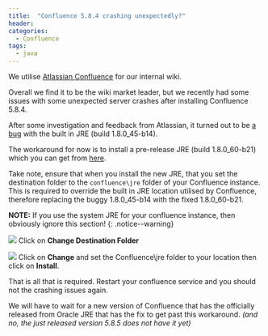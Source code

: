 ```yaml
---
title:  "Confluence 5.8.4 crashing unexpectedly?"
header:
categories: 
  - Confluence
tags:
  - java
---
```


We utilise [Atlassian Confluence](https://www.atlassian.com/software/confluence) for our internal wiki. 

Overall we find it to be the wiki market leader, but we recently had some issues with some unexpected server crashes after installing Confluence 5.8.4.

After some investigation and feedback from Atlassian, it turned out to be [a bug](https://bugs.openjdk.java.net/browse/JDK-8068400?page=com.atlassian.jira.plugin.system.issuetabpanels:comment-tabpanel) with the built in JRE (build 1.8.0\_45-b14).

The workaround for now is to install a pre-release JRE (build 1.8.0\_60-b21) which you can get from [here](https://jdk8.java.net/download.html).

Take note, ensure that when you install the new JRE, that you set the destination folder to the `confluence\jre` folder of your Confluence instance. This is required to override the built in JRE location utilised by Confluence, therefore replacing the buggy 1.8.0\_45-b14 with the fixed 1.8.0\_60-b21.

**NOTE:** If you use the system JRE for your confluence instance, then obviously ignore this section!
{: .notice--warning}

![](https://blogresourcestorage.blob.core.windows.net/images/2015/07/2015-07-01_21-59-13_01.png)
Click on **Change Destination Folder**

![](https://blogresourcestorage.blob.core.windows.net/images/2015/07/2015-07-01_21-59-14.png)
Click on **Change** and set the Confluence\jre folder to your location then click on **Install**.

That is all that is required. Restart your confluence service and you should not the crashing issues again.

We will have to wait for a new version of Confluence that has the officially released from Oracle JRE that has the fix to get past this workaround. _(and no, the just released version 5.8.5 does not have it yet)_